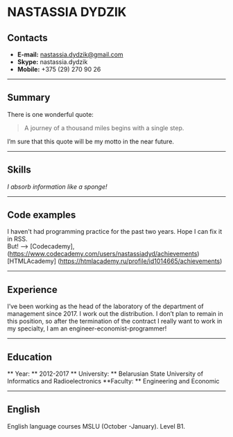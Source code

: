 # **NASTASSIA DYDZIK**

## Contacts
- **E-mail:** nastassia.dydzik@gmail.com
- **Skype:** nastassia.dydzik
- **Mobile:** +375 (29) 270 90 26

***

## Summary
There is one wonderful quote:

> А journey of a thousand miles begins with a single step.

I’m sure that this quote will be my motto in the near future.

***

## Skills

*I absorb information like a sponge!*

***

## Code examples
I haven't had programming practice for the past two years. Hope I can fix it in RSS. <br>
But! --> [Codecademy], (https://www.codecademy.com/users/nastassiadyd/achievements)
[HTMLAcademy] (https://htmlacademy.ru/profile/id1014665/achievements)

***

## Experience
I’ve been working as the head of the laboratory of the department of management since 2017. I work out the distribution. I don’t plan to remain in this position, so after the termination of the contract I really want to work in my specialty, I am an engineer-economist-programmer!

***

## Education
** Year: ** 2012-2017
** University: ** Belarusian State University of Informatics and Radioelectronics
**Faculty: ** Engineering and Economic

***

## English
English language courses MSLU (October -January). Level B1.
